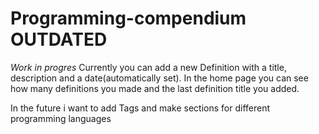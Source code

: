 # Programming-compendium OUTDATED

*Work in progres* 
Currently you can add a new Definition with a title, description and a date(automatically set).
In the home page you can see how many definitions you made and the last definition title you added.

In the future i want to add Tags and make sections for different programming languages
